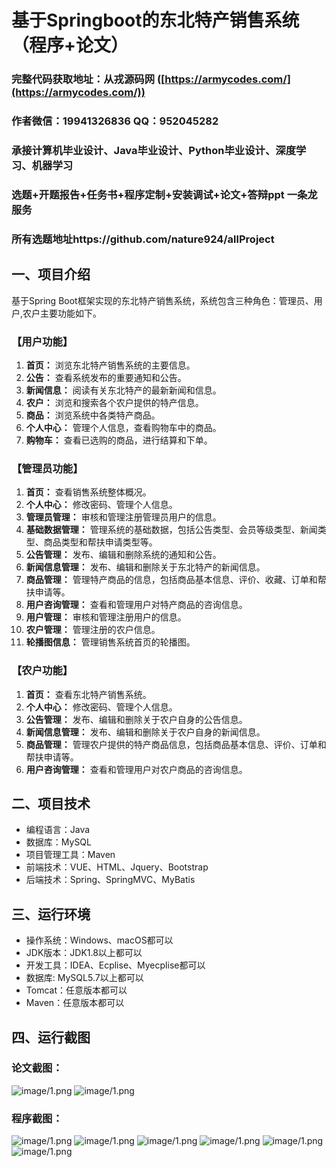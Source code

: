基于Springboot的东北特产销售系统（程序+论文）
=
### 完整代码获取地址：从戎源码网 ([https://armycodes.com/](https://armycodes.com/))
### 作者微信：19941326836  QQ：952045282 
### 承接计算机毕业设计、Java毕业设计、Python毕业设计、深度学习、机器学习
### 选题+开题报告+任务书+程序定制+安装调试+论文+答辩ppt 一条龙服务
### 所有选题地址https://github.com/nature924/allProject

一、项目介绍
---
基于Spring Boot框架实现的东北特产销售系统，系统包含三种角色：管理员、用户,农户主要功能如下。
### 【用户功能】

1. **首页：** 浏览东北特产销售系统的主要信息。
2. **公告：** 查看系统发布的重要通知和公告。
3. **新闻信息：** 阅读有关东北特产的最新新闻和信息。
4. **农户：** 浏览和搜索各个农户提供的特产信息。
5. **商品：** 浏览系统中各类特产商品。
6. **个人中心：** 管理个人信息，查看购物车中的商品。
7. **购物车：** 查看已选购的商品，进行结算和下单。

### 【管理员功能】

1. **首页：** 查看销售系统整体概况。
2. **个人中心：** 修改密码、管理个人信息。
3. **管理员管理：** 审核和管理注册管理员用户的信息。
4. **基础数据管理：** 管理系统的基础数据，包括公告类型、会员等级类型、新闻类型、商品类型和帮扶申请类型等。
5. **公告管理：** 发布、编辑和删除系统的通知和公告。
6. **新闻信息管理：** 发布、编辑和删除关于东北特产的新闻信息。
7. **商品管理：** 管理特产商品的信息，包括商品基本信息、评价、收藏、订单和帮扶申请等。
8. **用户咨询管理：** 查看和管理用户对特产商品的咨询信息。
9. **用户管理：** 审核和管理注册用户的信息。
10. **农户管理：** 管理注册的农户信息。
11. **轮播图信息：** 管理销售系统首页的轮播图。

### 【农户功能】

1. **首页：** 查看东北特产销售系统。
2. **个人中心：** 修改密码、管理个人信息。
3. **公告管理：** 发布、编辑和删除关于农户自身的公告信息。
4. **新闻信息管理：** 发布、编辑和删除关于农户自身的新闻信息。
5. **商品管理：** 管理农户提供的特产商品信息，包括商品基本信息、评价、订单和帮扶申请等。
6. **用户咨询管理：** 查看和管理用户对农户商品的咨询信息。






二、项目技术
---
- 编程语言：Java
- 数据库：MySQL
- 项目管理工具：Maven
- 前端技术：VUE、HTML、Jquery、Bootstrap
- 后端技术：Spring、SpringMVC、MyBatis

三、运行环境
---
- 操作系统：Windows、macOS都可以
- JDK版本：JDK1.8以上都可以
- 开发工具：IDEA、Ecplise、Myecplise都可以
- 数据库: MySQL5.7以上都可以
- Tomcat：任意版本都可以
- Maven：任意版本都可以

四、运行截图
---
### 论文截图：
![image/1.png](limage/1.png)
![image/1.png](limage/2.png)

### 程序截图：
![image/1.png](image/1.png)
![image/1.png](image/2.png)
![image/1.png](image/3.png)
![image/1.png](image/4.png)
![image/1.png](image/5.png)
![image/1.png](image/6.png)



